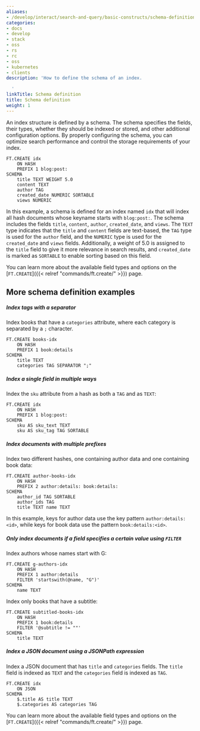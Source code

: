 ```yaml
---
aliases:
- /develop/interact/search-and-query/basic-constructs/schema-definition
categories:
- docs
- develop
- stack
- oss
- rs
- rc
- oss
- kubernetes
- clients
description: 'How to define the schema of an index.

  '
linkTitle: Schema definition
title: Schema definition
weight: 1
---
```


An index structure is defined by a schema. The schema specifies the fields, their types, whether they should be indexed or stored, and other additional configuration options. By properly configuring the schema, you can optimize search performance and control the storage requirements of your index.

```
FT.CREATE idx 
    ON HASH 
    PREFIX 1 blog:post: 
SCHEMA 
    title TEXT WEIGHT 5.0
    content TEXT
    author TAG
    created_date NUMERIC SORTABLE
    views NUMERIC
```

In this example, a schema is defined for an index named `idx` that will index all hash documents whose keyname starts with `blog:post:`. 
The schema includes the fields `title`, `content`, `author`, `created_date`, and `views`. The `TEXT` type indicates that the `title` and `content` fields are text-based, the `TAG` type is used for the `author` field, and the `NUMERIC` type is used for the `created_date` and `views` fields. Additionally, a weight of 5.0 is assigned to the `title` field to give it more relevance in search results, and `created_date` is marked as `SORTABLE` to enable sorting based on this field.

You can learn more about the available field types and options on the [`FT.CREATE`]({{< relref "commands/ft.create/" >}}) page.

## More schema definition examples

##### Index tags with a separator

Index books that have a `categories` attribute, where each category is separated by a `;` character.

```
FT.CREATE books-idx 
    ON HASH 
    PREFIX 1 book:details 
SCHEMA 
    title TEXT 
    categories TAG SEPARATOR ";"
```

##### Index a single field in multiple ways

Index the `sku` attribute from a hash as both a `TAG` and as `TEXT`:

```
FT.CREATE idx 
    ON HASH 
    PREFIX 1 blog:post: 
SCHEMA 
    sku AS sku_text TEXT 
    sku AS sku_tag TAG SORTABLE
```

##### Index documents with multiple prefixes

Index two different hashes, one containing author data and one containing book data:
```
FT.CREATE author-books-idx 
    ON HASH 
    PREFIX 2 author:details: book:details: 
SCHEMA
    author_id TAG SORTABLE 
    author_ids TAG 
    title TEXT name TEXT
```

In this example, keys for author data use the key pattern `author:details:<id>`, while keys for book data use the pattern `book:details:<id>`.

##### Only index documents if a field specifies a certain value using `FILTER`

Index authors whose names start with G:

```
FT.CREATE g-authors-idx 
    ON HASH 
    PREFIX 1 author:details 
    FILTER 'startswith(@name, "G")' 
SCHEMA 
    name TEXT
```

Index only books that have a subtitle:

```
FT.CREATE subtitled-books-idx
    ON HASH 
    PREFIX 1 book:details 
    FILTER '@subtitle != ""' 
SCHEMA 
    title TEXT
```

##### Index a JSON document using a JSONPath expression

Index a JSON document that has `title` and `categories` fields. The `title` field is indexed as `TEXT` and the `categories` field is indexed as `TAG`.

```
FT.CREATE idx 
    ON JSON 
SCHEMA 
    $.title AS title TEXT 
    $.categories AS categories TAG
```


You can learn more about the available field types and options on the [`FT.CREATE`]({{< relref "commands/ft.create/" >}}) page.
